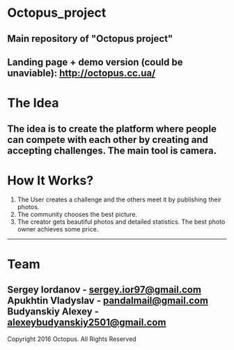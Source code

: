 # Octopus_project
Main repository of "Octopus project"
----------
Landing page + demo version (could be unaviable): http://octopus.cc.ua/
----------
# The Idea
The idea is to create the platform where people can compete with each other by creating and accepting challenges.
The main tool is camera.
----------
# How It Works?
 1) The User creates a challenge and the others meet it by publishing their photos.
 2) The community chooses the best picture.
 3) The creator gets beautiful photos and detailed statistics. The best photo owner achieves some price.
----------
# Team
Sergey Iordanov - sergey.ior97@gmail.com
Apukhtin Vladyslav - pandalmail@gmail.com
Budyanskiy Alexey - alexeybudyanskiy2501@gmail.com
----------
Copyright 2016 Octopus. All Rights Reserved
